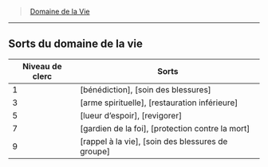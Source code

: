 ﻿---
!GenericItem
Name: Sorts du domaine de la vie
Id: cleric_life_hd.md#sorts-du-domaine-de-la-vie
ParentLink: cleric_life_hd.md#domaine-de-la-vie
ParentName: Domaine de la Vie
NameLevel: 2
Attributes:
  Name: Sorts du domaine de la vie
  Markdown: >+
    ## <!--Name-->Sorts du domaine de la vie<!--/Name-->


    |Niveau <!--br-->de <!--br-->clerc|Sorts|

    |---|---|

    |1|[bénédiction], <!--br-->[soin des blessures]|

    |3|[arme spirituelle], <!--br-->[restauration inférieure]|

    |5|[lueur d’espoir], <!--br-->[revigorer]|

    |7|[gardien de la foi], <!--br-->[protection contre la mort]|

    |9|[rappel à la vie], <!--br-->[soin des blessures de groupe]|

AttributesDictionary: >+
  Name: Sorts du domaine de la vie

  Markdown: >+

    ## <!--Name-->Sorts du domaine de la vie<!--/Name-->





    |Niveau <!--br-->de <!--br-->clerc|Sorts|



    |---|---|



    |1|[bénédiction], <!--br-->[soin des blessures]|



    |3|[arme spirituelle], <!--br-->[restauration inférieure]|



    |5|[lueur d’espoir], <!--br-->[revigorer]|



    |7|[gardien de la foi], <!--br-->[protection contre la mort]|



    |9|[rappel à la vie], <!--br-->[soin des blessures de groupe]|



---
> [Domaine de la Vie](hd_cleric_life.md)

---

## Sorts du domaine de la vie

|Niveau de clerc|Sorts|
|---|---|
|1|[bénédiction], [soin des blessures]|
|3|[arme spirituelle], [restauration inférieure]|
|5|[lueur d’espoir], [revigorer]|
|7|[gardien de la foi], [protection contre la mort]|
|9|[rappel à la vie], [soin des blessures de groupe]|

